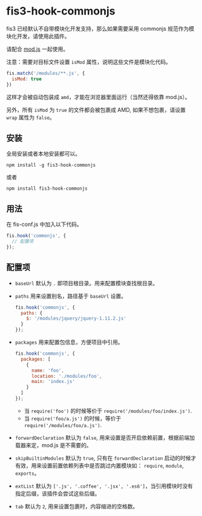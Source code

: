 # fis3-hook-commonjs

fis3 已经默认不自带模块化开发支持，那么如果需要采用 commonjs 规范作为模块化开发，请使用此插件。

请配合 [mod.js](https://github.com/fex-team/mod/blob/master/mod.js) 一起使用。

注意：需要对目标文件设置 `isMod` 属性，说明这些文件是模块化代码。


```js
fis.match('/modules/**.js', {
  isMod: true
})
``` 

这样才会被自动包装成 `amd`，才能在浏览器里面运行（当然还得依靠 mod.js）。

另外，所有 `isMod` 为 `true` 的文件都会被包裹成 AMD, 如果不想包裹，请设置  `wrap` 属性为 `false`。

## 安装

全局安装或者本地安装都可以。

```
npm install -g fis3-hook-commonjs
```

或者

```
npm install fis3-hook-commonjs
```

## 用法

在 fis-conf.js 中加入以下代码。


```js
fis.hook('commonjs', {
  // 配置项
});
```

## 配置项

* `baseUrl` 默认为 `.` 即项目根目录。用来配置模块查找根目录。
* `paths` 用来设置别名，路径基于 `baseUrl` 设置。
  
  ```js
  fis.hook('commonjs', {
    paths: {
      $: '/modules/jquery/jquery-1.11.2.js'
    }
  });
  ```
* `packages` 用来配置包信息，方便项目中引用。
  
  ```js
  fis.hook('commonjs', {
    packages: [
      {
        name: 'foo',
        location: './modules/foo',
        main: 'index.js'
      }
    ]
  });
  ```

  * 当 `require('foo')` 的时候等价于 `require('/modules/foo/index.js')`.
  * 当 `require('foo/a.js')` 的时候，等价于 `require('/modules/foo/a.js')`.
* `forwardDeclaration` 默认为 `false`, 用来设置是否开启依赖前置，根据前端加载器来定，mod.js 是不需要的。
* `skipBuiltinModules` 默认为 `true`, 只有在 `forwardDeclaration` 启动的时候才有效，用来设置前置依赖列表中是否跳过内置模块如： `require`, `module`, `exports`。
* `extList` 默认为 `['.js', '.coffee', '.jsx', '.es6']`，当引用模块时没有指定后缀，该插件会尝试这些后缀。
* `tab` 默认为 `2`, 用来设置包裹时，内容缩进的空格数。
